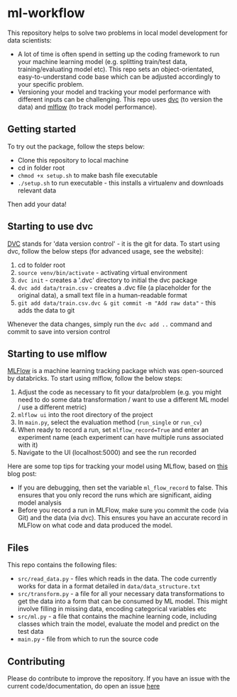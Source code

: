 # ml-workflow

This repository helps to solve two problems in local model development for data scientists:
* A lot of time is often spend in setting up the coding framework
to run your machine learning model (e.g. splitting train/test data,
training/evaluating model etc). This repo sets an object-orientated,
easy-to-understand code base which can be adjusted accordingly
to your specific problem. 
*  Versioning your model and tracking your model performance with different 
inputs can be challenging. This repo uses [dvc](https://dvc.org/) 
(to version the data) and [mlflow](https://mlflow.org/docs/latest/tracking.html)
(to track model performance).
 

## Getting started

To try out the package, follow the steps below:

* Clone this repository to local machine
* cd in folder root
* `chmod +x setup.sh` to make bash file executable
* `./setup.sh` to run executable - this installs a virtualenv and downloads relevant data

Then add your data!

## Starting to use dvc

[DVC](https://dvc.org/) stands for 'data version control' - it is the git for data. To start using dvc,
follow the below steps (for advanced usage, see the website):

1. cd to folder root
2. `source venv/bin/activate` - activating virtual environment
3. `dvc init` - creates a '.dvc' directory to initial the dvc package
4. `dvc add data/train.csv` - creates a .dvc file (a placeholder for the original data), a small text file
in a human-readable format
5. `git add data/train.csv.dvc & git commit -m "Add raw data"` - this adds the data to git

Whenever the data changes, simply run the `dvc add ..` command and commit to save into version control

## Starting to use mlflow

[MLFlow](https://mlflow.org/docs/latest/tracking.html) is a machine learning tracking package which was open-sourced
by databricks. To start using mlflow, follow the below steps:

1. Adjust the code as necessary to fit your data/problem (e.g. you might need to do some data transformation / want to
use a different ML model / use a different metric)
2. `mlflow ui` into the root directory of the project
3. In `main.py`, select the evaluation method (`run_single` or `run_cv`)
4. When ready to record a run, set `mlflow_record=True` and enter an experiment name (each experiment can have 
multiple runs associated with it)
5. Navigate to the UI (localhost:5000) and see the run recorded

Here are some top tips for tracking your model using MLflow, based on [this](https://medium.com/ixorthink/our-machine-learning-workflow-dvc-mlflow-and-training-in-docker-containers-5b9c80cdf804) blog post:

* If you are debugging, then set the variable `ml_flow_record` to false. This ensures that you only
record the runs which are significant, aiding model analysis
* Before you record a run in MLFlow, make sure you commit the code (via Git) and the
data (via dvc). This ensures you have an accurate record in MLFlow on what code and data
produced the model.

## Files

This repo contains the following files:

* `src/read_data.py` - files which reads in the data. The code currently works for data
in a format detailed in `data/data_structure.txt`
* `src/transform.py` - a file for all your necessary data transformations to get the data
into a form that can be consumed by ML model. This might involve
filling in missing data, encoding categorical variables etc
* `src/ml.py` - a file that contains the machine learning code, including classes which
train the model, evaluate the model and predict on the test data
* `main.py` - file from which to run the source code

## Contributing

Please do contribute to improve the repository. If you have an issue with the current code/documentation, do open an issue
[here](https://github.com/eddiepease/ml-workflow/issues)